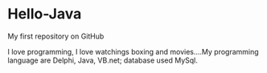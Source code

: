 Hello-Java
==========

My first repository on GitHub

I love programming, I love watchings boxing and movies....My programming language are Delphi, Java, VB.net; database used MySql.
